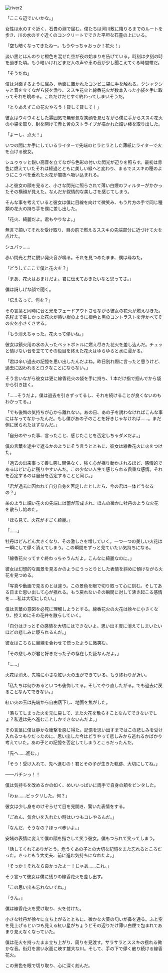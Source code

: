 ![river2](/images/5.jpg)

「ここら辺でいいかな。」

女性は水のすぐ近く、石畳の淵で屈む。僕たちは河川敷に降りるまでのルートを歩き、川の水のすぐ近くのコンクリートでできた平坦な石畳の上にいる。

「空も暗くなってきたねー。もうやっちゃおっか！花火！」

淡い黒とほんのりと橙色を混ぜた空が夜の始まりを告げている。時刻は夕刻の時を過ぎた頃。もう暗いけれどまだ人の声や車の音が少し聞こえてくる時間帯だ。

「そうだね」

僕は対面するように屈み、地面に置かれたコンビニ袋に手を触れる。クシャクシャと音を立てながら袋を漁り、ススキ花火と線香花火が数本入った小袋を手に取ってそれを眺める。これだけだとすぐ終わってしまいそうだ。

「とりあえずこの花火やろう！貸して貸して！」

彼女はウキウキとした雰囲気で無邪気な笑顔を見せながら僕に手からススキ花火の小袋を取り、封を開けて赤と黄のストライプが描かれた細い棒を取り出した。

「よーし、点火！」

いつの間にか手にしているライターで先端のヒラヒラとした薄紙にライターで火を点ける彼女。

シュゥゥッと鋭い高音を立てながら色彩の付いた閃光が辺りを照らす。最初は赤色に燃えていたそれは経過とともに美しい緑へと変わり、まるでススキの穂のようにこうべを垂れた火花が闇夜へ吸い込まれる。

ふと彼女の顔を見ると、小さな閃光に照らされて薄い白煙のフィルターがかかったその横顔が見えた。なんだか叙情的な美しさを感じてしまう。

そんな事を考えていると彼女は僕に目線を向けて微笑み、もう片方の手で同じ種類の花火の持ち手を僕に差し出した。

「花火、綺麗だよ。君もやりなよ。」

無言で頷いてそれを受け取り、目の前で燃えるススキの先端部分に近づけて火を点けた。

シュバッ……

赤い閃光と共に鋭い発火音が鳴る。それを見つめたまま、僕は尋ねた。

「どうしてここで僕と花火を？」

「まあ、花火はおまけだよ。君に伝えておきたいなと思ってさ。」

僕は訝しげな顔で聞く。

「伝えるって、何を？」

その言葉と同時に音と光をフェードアウトさせながら彼女の花火が燃え尽きた。先程まで美しかった花火が熱い炭のように橙色と黒のコントラストを浮かべてその火を小さくさせる。

「もう消えちゃった。花火って儚いね。」

彼女は鎮火用の水の入ったペットボトルに燃え尽きた花火を差し込んだ。チュッと情けない音を立ててその役目を終えた花火はゆらゆらと水に浸かる。

「君は辛い過去の記憶を思い出したんだよね。昨日別れ際に言ったと思うけど、過去に囚われるとロクなことにならない。」

そう言いながら彼女は更に線香花火の袋を手に持ち、1 本だけ指で掴んでから袋から引き抜く。

「……そうだよ。僕は過去を引きずってるし、それを続けることが良くないのもわかってる。」

「でも後悔の気持ちが心から離れない。あの日、あの子を誘わなければこんな事にはなってなかったんだ。もし僕があの子のことを好きじゃなければ……。まだ側に居られたはずなんだ。」

「自分のやった事、言ったこと、感じたことを否定しちゃダメだよ。」

僕の言葉を途中で遮るかのようにそう言うとともに、彼女は線香花火に火をつけた。

「過去の出来事って善し悪し関係なく、強く心が揺り動かされるほど、感情的であるほどに心に残りやすいんだ。この少ない人生で感じられる貴重な感情。それを否定するのは自分を否定することと同じ。」

「君が過去に囚われて自分自身を否定したとしたら、今の君は一体どうなるの？」

糸のように細い花火の先端には蕾が形成され、ほんの微かに牡丹のような火花を散らし始めた。

「ほら見て、火花がすごく綺麗。」

「……」

牡丹はどんどん大きくなり、その激しさを増していく。一つ一つの美しい火花は一瞬にして儚く消えてしまう。この瞬間をずっと見ていたい気持ちになる。

「線香花火ってすぐ終わっちゃうんだよ。こんなに綺麗なのに。」

彼女は幻想的な風景を見るかのようにうっとりとした表情を斜めに傾けながら火花を見つめる。

「写真や動画で見るのとは違う。この景色を眼で切り取って心に刻む。そしてある日また思い出して心が揺れる。もう戻れないその瞬間に対して沸き起こる感情を……私は大切にしたい。」

僕は言葉の意図を必死に理解しようとする。線香花火の火花は徐々に小さくなり、控えめにその花弁を散らしていく。

「自分はきっとその感情を大切にはできないよ。思い出す度に消えてしまいたいほどの悲しみに駆られるんだ。」

彼女はこちらに目線を合わせて悟ったように微笑む。

「その悲しみが君と好きだった子の存在した証なんだよ。」

「……」

火花は消え、先端に小さな紅い火の玉ができている。もう終わりが近い。

「私たちは何かあるといつも後悔してる。そしてやり直したがる。でも過去に戻ることなんてできない。」

紅い火の玉は先端から自由落下し、地面を焦がした。

「落ちてしまった火を元に戻して、また火花を散らすことなんてできないでしょ？私達は先へ進むことしかできないんだよ。」

その言葉に僕は静かな衝撃を感じ得た。記憶を思い出すまではこの悲しみを受け入れるつもりだったのに、思い出した今はどうやって悲しみから逃れるかばかり考えていた。あの子との記憶を否定してしまうところだったんだ。

「先へ……進む。」

「そう！受け入れて、先へ進むの！君とその子が生きた軌跡、大切にしてね。」

――バチンっ！！

僕は気持ちを改めるかの如く、めいいっぱいに両手で自身の頬をビンタした。

「わぉ……ビックリした。何？」

彼女は少し身をのけぞらせて目を見開き、驚いた表情をする。

「ごめん、気合いを入れたい時はいつもコレやるんだ。」

「なんだ、そうなの？ほっぺ赤いよ。」

安堵の表情に変えて僕の顔を指さして笑う彼女。僕もつられて笑ってしまう。

「話してくれてありがとう。危うくあの子との大切な記憶をまた忘れるところだった。きっともう大丈夫、前に進む気持ちになれたよ。」

「そっか！それなら良かったよー！じゃあ……これ。」

そう言って彼女は僕に残りの線香花火を差し出す。

「この思い出も忘れないでね。」

「うん。」

僕は線香花火を受け取り、火を付けた。

小さな牡丹が徐々に立ち上がるとともに、微かな火薬の匂いが鼻を通る。ふと空を見上げるといつも見える紅い星がちょうどその辺りだけ薄い白煙で包まれてあまり見えなくなっていた。

僕は花火を持ったまま立ち上がり、周りを見渡す。サラサラとススキの揺れる微かな音。街灯を黒い水面に映す雄大な川。そして、手の下で儚く散り続ける線香花火。

この景色を眼で切り取り、心に深く刻んだ。
